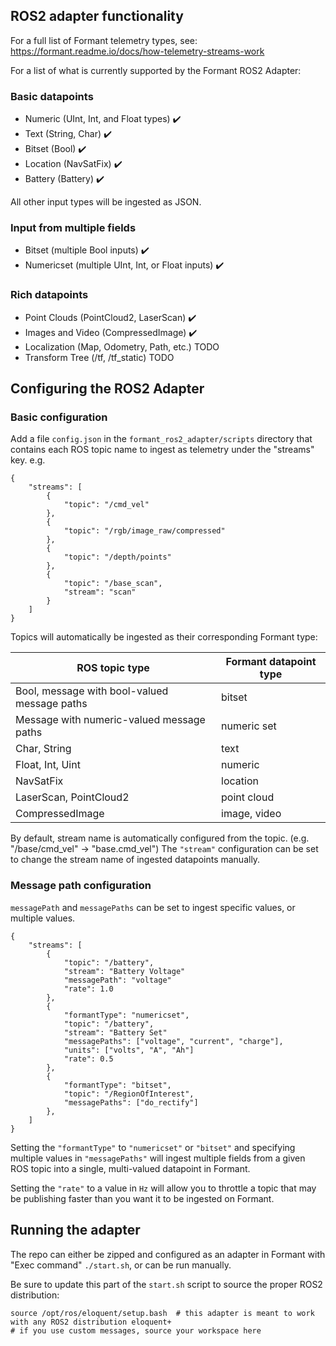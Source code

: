 ## ROS2 adapter functionality

For a full list of Formant telemetry types, see: https://formant.readme.io/docs/how-telemetry-streams-work

For a list of what is currently supported by the Formant ROS2 Adapter:

### Basic datapoints
- Numeric (UInt, Int, and Float types) :heavy_check_mark:
- Text (String, Char) :heavy_check_mark:
- Bitset (Bool) :heavy_check_mark:
- Location (NavSatFix) :heavy_check_mark:
- Battery (Battery) :heavy_check_mark:

All other input types will be ingested as JSON.

### Input from multiple fields
- Bitset (multiple Bool inputs) :heavy_check_mark:
- Numericset (multiple UInt, Int, or Float inputs) :heavy_check_mark:

### Rich datapoints
- Point Clouds (PointCloud2, LaserScan) :heavy_check_mark:
- Images and Video (CompressedImage) :heavy_check_mark:
- Localization (Map, Odometry, Path, etc.) TODO 
- Transform Tree (/tf, /tf_static) TODO

## Configuring the ROS2 Adapter

### Basic configuration

Add a file `config.json` in the `formant_ros2_adapter/scripts` directory that contains each ROS topic name to ingest as telemetry under the "streams" key. e.g.

```
{
    "streams": [
        {
            "topic": "/cmd_vel"
        },
        {
            "topic": "/rgb/image_raw/compressed"
        },
        {
            "topic": "/depth/points"
        },
        {
            "topic": "/base_scan",
            "stream": "scan"
        }
    ]
}
```

Topics will automatically be ingested as their corresponding Formant type:

| ROS topic type                               | Formant datapoint type |
|----------------------------------------------|------------------------|
| Bool, message with bool-valued message paths | bitset                 |
| Message with numeric-valued message paths    | numeric set            |
| Char, String                                 | text                   |
| Float, Int, Uint                             | numeric                |
| NavSatFix                                    | location               |
| LaserScan, PointCloud2                       | point cloud            |
| CompressedImage                              | image, video           |

By default, stream name is automatically configured from the topic. (e.g. "/base/cmd_vel" -> "base.cmd_vel") The `"stream"` configuration can be set to change the stream name of ingested datapoints manually.

### Message path configuration

`messagePath` and `messagePaths` can be set to ingest specific values, or multiple values.

```
{
    "streams": [
        {
            "topic": "/battery",
            "stream": "Battery Voltage"
            "messagePath": "voltage"
            "rate": 1.0
        },
        {
            "formantType": "numericset",
            "topic": "/battery",
            "stream": "Battery Set"
            "messagePaths": ["voltage", "current", "charge"],
            "units": ["volts", "A", "Ah"]
            "rate": 0.5
        },
        {
            "formantType": "bitset",
            "topic": "/RegionOfInterest",
            "messagePaths": ["do_rectify"]
        },
    ]
}
```

Setting the `"formantType"` to `"numericset"` or `"bitset"` and specifying multiple values in `"messagePaths"` will ingest multiple fields from a given ROS topic into a single, multi-valued datapoint in Formant.

Setting the `"rate"` to a value in `Hz` will allow you to throttle a topic that may be publishing faster than you want it to be ingested on Formant.

## Running the adapter

The repo can either be zipped and configured as an adapter in Formant with "Exec command" `./start.sh`, or can be run manually.

Be sure to update this part of the `start.sh` script to source the proper ROS2 distribution:
```
source /opt/ros/eloquent/setup.bash  # this adapter is meant to work with any ROS2 distribution eloquent+
# if you use custom messages, source your workspace here
```
